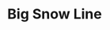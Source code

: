 ---
title: Big Snow Line
title_zh: 大雪綫
route_sign: [S]
branch_line: false
stations:
  - station_code: [S6]
    name: Onsnow Hill
    name_zh: 雪藏山
    transfer:
      - route_sign: [W]
    first_station: true
  - station_code: [S7]
    name: Miraibridge
    name_zh: 美來橋
    transfer:
      - route_sign: [R,C]
  - station_code: [S8]
    name: UCHQ West
    name_zh: 聯總西
    transfer:
      - route_sign: [G]
  - station_code: [S9]
    name: UCHQ East
    name_zh: 聯總東
    transfer:
      - route_sign: [A]
  - station_code: [S10]
    name: Redhill Spring
    name_zh: 紅山泉
    transfer:
      - route_sign: [V]
    last_station: true
custom_style: table{margin:0 auto}.station-code-bg-first{background-image:url(/img/bg/bigsnowline.png);background-repeat:no-repeat;background-size:7px 50%;background-position:64px bottom}.station-code-bg{background-image:url(/img/bg/bigsnowline.png);background-repeat:no-repeat;background-size:7px 101%;background-position:64px}.station-code-bg-last{background-image:url(/img/bg/bigsnowline.png);background-repeat:no-repeat;background-size:7px 50%;background-position:64px top}
weight: 10
---
